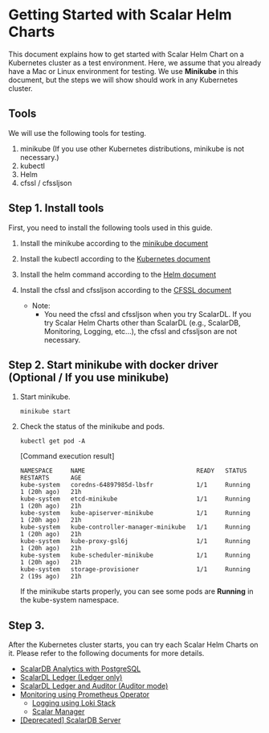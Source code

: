 # Getting Started with Scalar Helm Charts

This document explains how to get started with Scalar Helm Chart on a Kubernetes cluster as a test environment. Here, we assume that you already have a Mac or Linux environment for testing. We use **Minikube** in this document, but the steps we will show should work in any Kubernetes cluster.

## Tools

We will use the following tools for testing.  

1. minikube (If you use other Kubernetes distributions, minikube is not necessary.)
1. kubectl
1. Helm
1. cfssl / cfssljson

## Step 1. Install tools

First, you need to install the following tools used in this guide.

1. Install the minikube according to the [minikube document](https://minikube.sigs.k8s.io/docs/start/)  

1. Install the kubectl according to the [Kubernetes document](https://kubernetes.io/docs/tasks/tools/install-kubectl-linux/)  

1. Install the helm command according to the [Helm document](https://helm.sh/docs/intro/install/)  

1. Install the cfssl and cfssljson according to the [CFSSL document](https://github.com/cloudflare/cfssl)
   * Note:
        * You need the cfssl and cfssljson when you try ScalarDL. If you try Scalar Helm Charts other than ScalarDL (e.g., ScalarDB, Monitoring, Logging, etc...), the cfssl and cfssljson are not necessary.

## Step 2. Start minikube with docker driver (Optional / If you use minikube)

1. Start minikube.
   ```console
   minikube start
   ```

1. Check the status of the minikube and pods.
   ```console
   kubectl get pod -A
   ```
   [Command execution result]
   ```console
   NAMESPACE     NAME                               READY   STATUS    RESTARTS      AGE
   kube-system   coredns-64897985d-lbsfr            1/1     Running   1 (20h ago)   21h
   kube-system   etcd-minikube                      1/1     Running   1 (20h ago)   21h
   kube-system   kube-apiserver-minikube            1/1     Running   1 (20h ago)   21h
   kube-system   kube-controller-manager-minikube   1/1     Running   1 (20h ago)   21h
   kube-system   kube-proxy-gsl6j                   1/1     Running   1 (20h ago)   21h
   kube-system   kube-scheduler-minikube            1/1     Running   1 (20h ago)   21h
   kube-system   storage-provisioner                1/1     Running   2 (19s ago)   21h
   ```
   If the minikube starts properly, you can see some pods are **Running** in the kube-system namespace.

## Step 3. 

After the Kubernetes cluster starts, you can try each Scalar Helm Charts on it. Please refer to the following documents for more details.

* [ScalarDB Analytics with PostgreSQL](getting-started-scalardb-analytics-postgresql.md)
* [ScalarDL Ledger (Ledger only)](getting-started-scalardl-ledger.md)
* [ScalarDL Ledger and Auditor (Auditor mode)](getting-started-scalardl-auditor.md)
* [Monitoring using Prometheus Operator](getting-started-monitoring.md)
  * [Logging using Loki Stack](getting-started-logging.md)
  * [Scalar Manager](getting-started-scalar-manager.md)
* [[Deprecated] ScalarDB Server](getting-started-scalardb.md)
